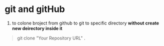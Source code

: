 # git and gitHub
1. to colone broject from github to git to specific directory __without create new deirectory inside it__
> git clone "Your Repository URL" .

